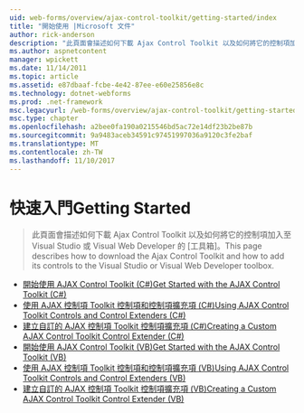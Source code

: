 ```yaml
---
uid: web-forms/overview/ajax-control-toolkit/getting-started/index
title: "開始使用 |Microsoft 文件"
author: rick-anderson
description: "此頁面會描述如何下載 Ajax Control Toolkit 以及如何將它的控制項加入至 Visual Studio 或 Visual Web Developer 的 [工具箱]。"
ms.author: aspnetcontent
manager: wpickett
ms.date: 11/14/2011
ms.topic: article
ms.assetid: e87dbaaf-fcbe-4e42-87ee-e60e25856e8c
ms.technology: dotnet-webforms
ms.prod: .net-framework
msc.legacyurl: /web-forms/overview/ajax-control-toolkit/getting-started
msc.type: chapter
ms.openlocfilehash: a2bee0fa190a0215546bd5ac72e14df23b2be87b
ms.sourcegitcommit: 9a9483aceb34591c97451997036a9120c3fe2baf
ms.translationtype: MT
ms.contentlocale: zh-TW
ms.lasthandoff: 11/10/2017
---
```

<a name="getting-started"></a><span data-ttu-id="9fdc6-103">快速入門</span><span class="sxs-lookup"><span data-stu-id="9fdc6-103">Getting Started</span></span>
====================
> <span data-ttu-id="9fdc6-104">此頁面會描述如何下載 Ajax Control Toolkit 以及如何將它的控制項加入至 Visual Studio 或 Visual Web Developer 的 [工具箱]。</span><span class="sxs-lookup"><span data-stu-id="9fdc6-104">This page describes how to download the Ajax Control Toolkit and how to add its controls to the Visual Studio or Visual Web Developer toolbox.</span></span>


- [<span data-ttu-id="9fdc6-105">開始使用 AJAX Control Toolkit (C#)</span><span class="sxs-lookup"><span data-stu-id="9fdc6-105">Get Started with the AJAX Control Toolkit (C#)</span></span>](get-started-with-the-ajax-control-toolkit-cs.md)
- [<span data-ttu-id="9fdc6-106">使用 AJAX 控制項 Toolkit 控制項和控制項擴充項 (C#)</span><span class="sxs-lookup"><span data-stu-id="9fdc6-106">Using AJAX Control Toolkit Controls and Control Extenders (C#)</span></span>](using-ajax-control-toolkit-controls-and-control-extenders-cs.md)
- [<span data-ttu-id="9fdc6-107">建立自訂的 AJAX 控制項 Toolkit 控制項擴充項 (C#)</span><span class="sxs-lookup"><span data-stu-id="9fdc6-107">Creating a Custom AJAX Control Toolkit Control Extender (C#)</span></span>](creating-a-custom-ajax-control-toolkit-control-extender-cs.md)
- [<span data-ttu-id="9fdc6-108">開始使用 AJAX Control Toolkit (VB)</span><span class="sxs-lookup"><span data-stu-id="9fdc6-108">Get Started with the AJAX Control Toolkit (VB)</span></span>](get-started-with-the-ajax-control-toolkit-vb.md)
- [<span data-ttu-id="9fdc6-109">使用 AJAX 控制項 Toolkit 控制項和控制項擴充項 (VB)</span><span class="sxs-lookup"><span data-stu-id="9fdc6-109">Using AJAX Control Toolkit Controls and Control Extenders (VB)</span></span>](using-ajax-control-toolkit-controls-and-control-extenders-vb.md)
- [<span data-ttu-id="9fdc6-110">建立自訂的 AJAX 控制項 Toolkit 控制項擴充項 (VB)</span><span class="sxs-lookup"><span data-stu-id="9fdc6-110">Creating a Custom AJAX Control Toolkit Control Extender (VB)</span></span>](creating-a-custom-ajax-control-toolkit-control-extender-vb.md)
